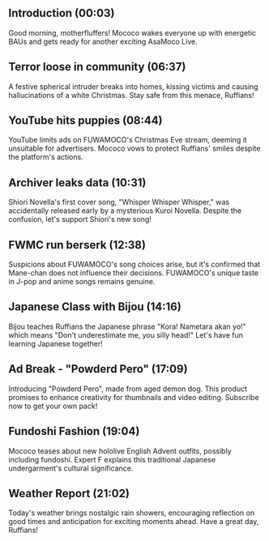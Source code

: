 ## Introduction (00:03)

Good morning, motherfluffers! Mococo wakes everyone up with energetic BAUs and gets ready for another exciting AsaMoco Live.

## Terror loose in community (06:37)

A festive spherical intruder breaks into homes, kissing victims and causing hallucinations of a white Christmas. Stay safe from this menace, Ruffians!

## YouTube hits puppies (08:44)

YouTube limits ads on FUWAMOCO's Christmas Eve stream, deeming it unsuitable for advertisers. Mococo vows to protect Ruffians' smiles despite the platform's actions.

## Archiver leaks data (10:31)

Shiori Novella's first cover song, "Whisper Whisper Whisper," was accidentally released early by a mysterious Kuroi Novella. Despite the confusion, let's support Shiori's new song!

## FWMC run berserk (12:38)

Suspicions about FUWAMOCO's song choices arise, but it's confirmed that Mane-chan does not influence their decisions. FUWAMOCO's unique taste in J-pop and anime songs remains genuine.

## Japanese Class with Bijou (14:16)

Bijou teaches Ruffians the Japanese phrase "Kora! Nametara akan yo!" which means "Don't underestimate me, you silly head!" Let's have fun learning Japanese together!

## Ad Break - "Powderd Pero" (17:09)

Introducing "Powderd Pero", made from aged demon dog. This product promises to enhance creativity for thumbnails and video editing. Subscribe now to get your own pack!

## Fundoshi Fashion (19:04)

Mococo teases about new hololive English Advent outfits, possibly including fundoshi. Expert F explains this traditional Japanese undergarment's cultural significance.

## Weather Report (21:02)

Today's weather brings nostalgic rain showers, encouraging reflection on good times and anticipation for exciting moments ahead. Have a great day, Ruffians!
